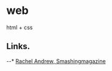 # web
html + css

## Links.
--* [Rachel Andrew, Smashingmagazine](https://www.smashingmagazine.com/2019/01/css-multiple-column-layout-multicol/)
